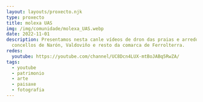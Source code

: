 ```yaml
---
layout: layouts/proxecto.njk
type: proxecto
title: molexa UAS
img: /img/comunidade/molexa_UAS.webp
date: 2022-11-01
description: Presentamos nesta canle vídeos de dron das praias e arredores dos
  concellos de Narón, Valdoviño e resto da comarca de Ferrolterra.
redes:
  youtube: https://youtube.com/channel/UC8Dcn4LUX-mtBoJABq5RwZA/
tags:
  - youtube
  - patrimonio
  - arte
  - paisaxe
  - fotografia
---
```

